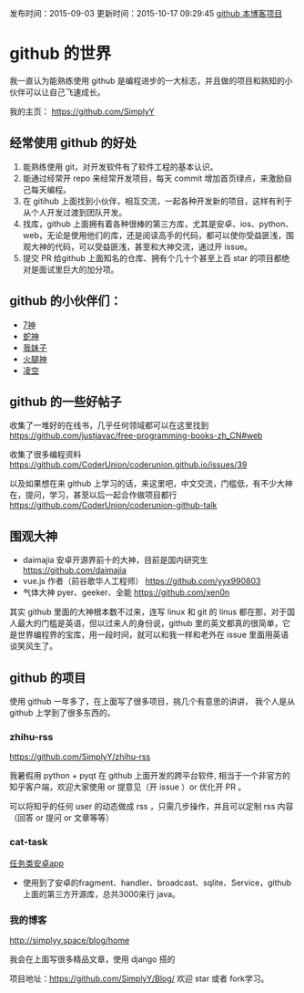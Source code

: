 发布时间：2015-09-03
更新时间：2015-10-17 09:29:45
[github 本博客项目](https://github.com/SimplyY/Blog/)


# github 的世界
我一直认为能熟练使用 github 是编程进步的一大标志，并且做的项目和熟知的小伙伴可以让自己飞速成长。

我的主页： https://github.com/SimplyY

## 经常使用 github 的好处

1. 能熟练使用 git，对开发软件有了软件工程的基本认识。
2. 能通过经常开 repo 来经常开发项目，每天 commit 增加首页绿点，来激励自己每天编程。
3. 在 gitihub 上面找到小伙伴，相互交流，一起各种开发新的项目，这样有利于从个人开发过渡到团队开发。
4. 找库，github 上面拥有着各种很棒的第三方库，尤其是安卓、ios、python、web，无论是使用他们的库，还是阅读高手的代码，都可以使你受益匪浅，围观大神的代码，可以受益匪浅，甚至和大神交流，通过开 issue。
5. 提交 PR 给github 上面知名的仓库、拥有个几十个甚至上百 star 的项目都绝对是面试里巨大的加分项。

## github 的小伙伴们：
- [7神](https://github.com/7sDream)
- [蛇神](https://github.com/CodeFalling)
- [我妹子](https://github.com/putiwangsheng)
- [火腿神](https://github.com/semprathlon)
- [凌空](https://github.com/disoul)



## github 的一些好帖子

收集了一堆好的在线书，几乎任何领域都可以在这里找到 https://github.com/justjavac/free-programming-books-zh_CN#web

收集了很多编程资料 https://github.com/CoderUnion/coderunion.github.io/issues/39

以及如果想在来 github 上学习的话，来这里吧，中文交流，门槛低，有不少大神在，提问，学习，甚至以后一起合作做项目都行
https://github.com/CoderUnion/coderunion-github-talk

## 围观大神
- daimajia 安卓开源界前十的大神，目前是国内研究生 https://github.com/daimajia
- vue.js 作者（前谷歌华人工程师） https://github.com/yyx990803
- 气体大神 pyer、geeker、全能 https://github.com/xen0n

其实 github 里面的大神根本数不过来，连写 linux 和 git 的 linus 都在那，对于国人最大的门槛是英语，但以过来人的身份说，github 里的英文都真的很简单，它是世界编程界的宝库，用一段时间，就可以和我一样和老外在 issue 里面用英语谈笑风生了。

## github 的项目
使用 github 一年多了，在上面写了很多项目，挑几个有意思的讲讲， 我个人是从 github 上学到了很多东西的。

### zhihu-rss

https://github.com/SimplyY/zhihu-rss

我暑假用 python + pyqt 在 github 上面开发的跨平台软件, 相当于一个非官方的知乎客户端，欢迎大家使用 or 提意见（开 issue ）or 优化开 PR 。

可以将知乎的任何 user 的动态做成 rss ，只需几步操作，并且可以定制 rss 内容（回答 or 提问 or 文章等等）

### cat-task

[任务类安卓app](https://github.com/jnSimpler/KillExam)

- 使用到了安卓的fragment、handler、broadcast、sqlite、Service，github 上面的第三方开源库，总共3000来行 java。

### 我的博客

http://simplyy.space/blog/home

我会在上面写很多精品文章，使用 django 搭的

项目地址：https://github.com/SimplyY/Blog/ 欢迎 star 或者 fork学习。
